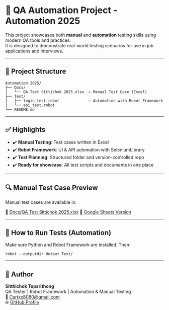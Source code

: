 # 🧪 QA Automation Project - Automation 2025

This project showcases both **manual** and **automation** testing skills using modern QA tools and practices.  
It is designed to demonstrate real-world testing scenarios for use in job applications and interviews.

---

## 📁 Project Structure

```
Automation 2025/
├── Docs/
│   └── QA Test Sittichok 2025.xlsx  ← Manual Test Case (Excel)
├── Test/
│   ├── login_test.robot             ← Automation with Robot Framework
│   └── api_test.robot
└── README.md
```

---

## ✅ Highlights

- ✔️ **Manual Testing**: Test cases written in Excel  
- ✔️ **Robot Framework**: UI & API automation with SeleniumLibrary  
- ✔️ **Test Planning**: Structured folder and version-controlled repo  
- ✔️ **Ready for showcase**: All test scripts and documents in one place  

---

## 🔍 Manual Test Case Preview

Manual test cases are available in:

📄 [Docs/QA Test Sittichok 2025.xlsx](./Docs/QA%20Test%20Sittichok%202025.xlsx)
📄 [Google Sheets Version](https://docs.google.com/spreadsheets/d/1tXw4dgOWfMiQb0awohS3TiPEfBYRWVnnilDtWGhHKMY/edit?usp=sharing)


---

## 🚀 How to Run Tests (Automation)

Make sure Python and Robot Framework are installed. Then:

```
robot --outputdir Output Test/
```

---

## 👤 Author

**Sitthichok Tepsrithong**  
QA Tester | Robot Framework | Automation & Manual Testing  
📧 Cartxx8080@gmail.com  
🌐 [GitHub Profile](https://github.com/Sitthichok4070)